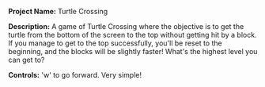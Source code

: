 **Project Name:** Turtle Crossing

**Description:** A game of Turtle Crossing where the objective is to get the 
turtle from the bottom of the screen to the top without getting hit by a 
block. If you manage to get to the top successfully, you'll be reset to the
beginning, and the blocks will be slightly faster! What's the highest level 
you can get to?

**Controls:** 'w' to go forward. Very simple!